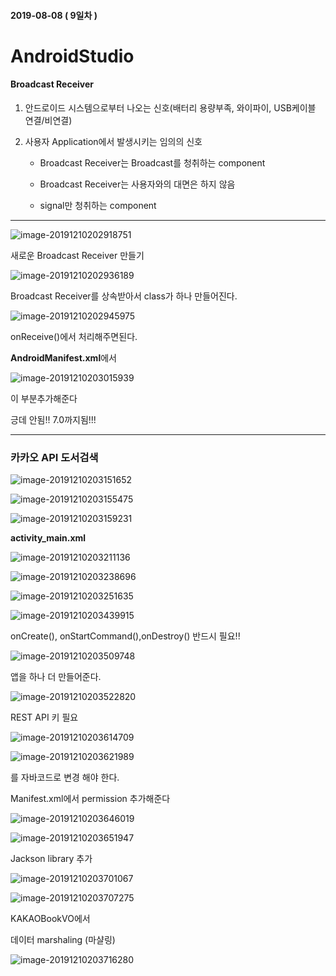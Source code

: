 #### 2019-08-08 ( 9일차 )

# AndroidStudio

#### Broadcast Receiver

1. 안드로이드 시스템으로부터 나오는 신호(배터리 용량부족, 와이파이, USB케이블 연결/비연결)

2. 사용자 Application에서 발생시키는 임의의 신호

   - Broadcast Receiver는 Broadcast를 청취하는 component

   - Broadcast Receiver는 사용자와의 대면은 하지 않음

   - signal만 청취하는 component



---

![image-20191210202918751](assets/image-20191210202918751.png)

새로운 Broadcast Receiver 만들기

![image-20191210202936189](assets/image-20191210202936189.png)

Broadcast Receiver를 상속받아서 class가 하나 만들어진다.

![image-20191210202945975](assets/image-20191210202945975.png)

onReceive()에서 처리해주면된다.

**AndroidManifest.xml**에서

![image-20191210203015939](assets/image-20191210203015939.png)

이 부분추가해준다

긍데 안됨!! 7.0까지됨!!!



---

### 카카오 API 도서검색

![image-20191210203151652](assets/image-20191210203151652.png)

![image-20191210203155475](assets/image-20191210203155475.png)

![image-20191210203159231](assets/image-20191210203159231.png)

**activity_main.xml**

![image-20191210203211136](assets/image-20191210203211136.png)

![image-20191210203238696](assets/image-20191210203238696.png) 

![image-20191210203251635](assets/image-20191210203251635.png)



![image-20191210203439915](assets/image-20191210203439915.png)

onCreate(), onStartCommand(),onDestroy() 반드시 필요!!



![image-20191210203509748](assets/image-20191210203509748.png)

앱을 하나 더 만들어준다.

![image-20191210203522820](assets/image-20191210203522820.png)

REST API 키 필요

![image-20191210203614709](assets/image-20191210203614709.png)

![image-20191210203621989](assets/image-20191210203621989.png)

를 자바코드로 변경 해야 한다.



Manifest.xml에서 permission 추가해준다

![image-20191210203646019](assets/image-20191210203646019.png)



![image-20191210203651947](assets/image-20191210203651947.png)

Jackson library 추가



![image-20191210203701067](assets/image-20191210203701067.png)



![image-20191210203707275](assets/image-20191210203707275.png)



KAKAOBookVO에서

데이터 marshaling (마샬링)

![image-20191210203716280](assets/image-20191210203716280.png)